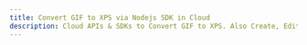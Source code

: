 ---title: Convert GIF to XPS via Nodejs SDK in Clouddescription: Cloud APIs & SDKs to Convert GIF to XPS. Also Create, Edit & Render Microsoft Word & OpenOffice documents in the Cloud.---